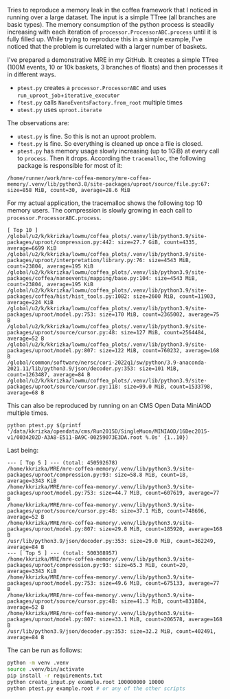 Tries to reproduce a memory leak in the coffea framework that I noticed in running over a large dataset. The input is a simple TTree (all branches are basic types). The memory consumption of the python process is steadily increasing with each iteration of `processor.ProcessorABC.process` until it is fully filled up. While trying to reproduce this in a simple example, I've noticed that the problem is currelated with a larger number of baskets.

I've prepared a demonstrative MRE in my GitHub. It creates a simple TTree (100M events, 10 or 10k baskets, 3 branches of floats) and then processes it in different ways.

- `ptest.py` creates a `processor.ProcessorABC` and uses `run_uproot_job`+`iterative_executor`
- `ftest.py` calls `NanoEventsFactory.from_root` multiple times
- `utest.py` uses `uproot.iterate`

The observations are:
- `utest.py` is fine. So this is not an uproot problem.
- `ftest.py` is fine. So everything is cleaned up once a file is closed.
- `ptest.py` has memory usage slowly increasing (up to 1GiB) at every call to `process`. Then it drops. According the `tracemalloc`, the following package is responsible for most of it:
```
/home/runner/work/mre-coffea-memory/mre-coffea-memory/.venv/lib/python3.8/site-packages/uproot/source/file.py:67: size=858 MiB, count=30, average=28.6 MiB
```

For my actual application, the tracemalloc shows the following top 10 memory users. The compression is slowly growing in each call to `processor.ProcessorABC.process`.
```
[ Top 10 ]
/global/u2/k/kkrizka/lowmu/coffea_plots/.venv/lib/python3.9/site-packages/uproot/compression.py:442: size=27.7 GiB, count=4335, average=6699 KiB
/global/u2/k/kkrizka/lowmu/coffea_plots/.venv/lib/python3.9/site-packages/uproot/interpretation/library.py:76: size=4543 MiB, count=23804, average=195 KiB
/global/u2/k/kkrizka/lowmu/coffea_plots/.venv/lib/python3.9/site-packages/coffea/nanoevents/mapping/base.py:104: size=4543 MiB, count=23804, average=195 KiB
/global/u2/k/kkrizka/lowmu/coffea_plots/.venv/lib/python3.9/site-packages/coffea/hist/hist_tools.py:1082: size=2600 MiB, count=11903, average=224 KiB
/global/u2/k/kkrizka/lowmu/coffea_plots/.venv/lib/python3.9/site-packages/uproot/model.py:753: size=170 MiB, count=2365002, average=75 B
/global/u2/k/kkrizka/lowmu/coffea_plots/.venv/lib/python3.9/site-packages/uproot/source/cursor.py:48: size=127 MiB, count=2564484, average=52 B
/global/u2/k/kkrizka/lowmu/coffea_plots/.venv/lib/python3.9/site-packages/uproot/model.py:807: size=122 MiB, count=760232, average=168 B
/global/common/software/nersc/cori-2022q1/sw/python/3.9-anaconda-2021.11/lib/python3.9/json/decoder.py:353: size=101 MiB, count=1263487, average=84 B
/global/u2/k/kkrizka/lowmu/coffea_plots/.venv/lib/python3.9/site-packages/uproot/source/cursor.py:118: size=99.0 MiB, count=1533798, average=68 B
```

This can also be reproduced by running on an CMS Open Data MiniAOD multiple times.
```
python ptest.py $(printf '/data/kkrizka/opendata/cms/Run2015D/SingleMuon/MINIAOD/16Dec2015-v1/0034202D-A3A8-E511-BA9C-00259073E3DA.root %.0s' {1..10})
```

Last being:
```
--- [ Top 5 ] --- (total: 450592678)
/home/kkrizka/MRE/mre-coffea-memory/.venv/lib/python3.9/site-packages/uproot/compression.py:93: size=58.8 MiB, count=18, average=3343 KiB
/home/kkrizka/MRE/mre-coffea-memory/.venv/lib/python3.9/site-packages/uproot/model.py:753: size=44.7 MiB, count=607619, average=77 B
/home/kkrizka/MRE/mre-coffea-memory/.venv/lib/python3.9/site-packages/uproot/source/cursor.py:48: size=37.1 MiB, count=748696, average=52 B
/home/kkrizka/MRE/mre-coffea-memory/.venv/lib/python3.9/site-packages/uproot/model.py:807: size=29.8 MiB, count=185920, average=168 B
/usr/lib/python3.9/json/decoder.py:353: size=29.0 MiB, count=362249, average=84 B
--- [ Top 5 ] --- (total: 500308957)
/home/kkrizka/MRE/mre-coffea-memory/.venv/lib/python3.9/site-packages/uproot/compression.py:93: size=65.3 MiB, count=20, average=3343 KiB
/home/kkrizka/MRE/mre-coffea-memory/.venv/lib/python3.9/site-packages/uproot/model.py:753: size=49.6 MiB, count=675133, average=77 B
/home/kkrizka/MRE/mre-coffea-memory/.venv/lib/python3.9/site-packages/uproot/source/cursor.py:48: size=41.3 MiB, count=831884, average=52 B
/home/kkrizka/MRE/mre-coffea-memory/.venv/lib/python3.9/site-packages/uproot/model.py:807: size=33.1 MiB, count=206578, average=168 B
/usr/lib/python3.9/json/decoder.py:353: size=32.2 MiB, count=402491, average=84 B
```

The can be run as follows:
```bash
python -m venv .venv
source .venv/bin/activate
pip install -r requirements.txt
python create_input.py example.root 100000000 10000
python ptest.py example.root # or any of the other scripts
```
